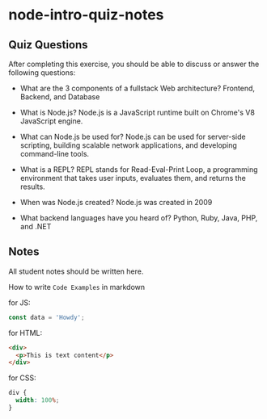 # node-intro-quiz-notes

## Quiz Questions

After completing this exercise, you should be able to discuss or answer the following questions:

- What are the 3 components of a fullstack Web architecture? Frontend, Backend, and Database

- What is Node.js? Node.js is a JavaScript runtime built on Chrome's V8 JavaScript engine.

- What can Node.js be used for? Node.js can be used for server-side scripting, building scalable network applications, and developing command-line tools.

- What is a REPL? REPL stands for Read-Eval-Print Loop, a programming environment that takes user inputs, evaluates them, and returns the results.

- When was Node.js created? Node.js was created in 2009

- What backend languages have you heard of? Python, Ruby, Java, PHP, and .NET

## Notes

All student notes should be written here.

How to write `Code Examples` in markdown

for JS:

```javascript
const data = 'Howdy';
```

for HTML:

```html
<div>
  <p>This is text content</p>
</div>
```

for CSS:

```css
div {
  width: 100%;
}
```
